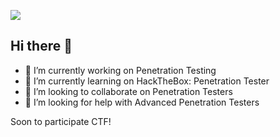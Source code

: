 ![](https://github.com/pjobsina/PENETRATION-TESTER-GUIDES/blob/799ccbc7ed85de841e4934f824e892618d733a11/Images/Hack.gif)
## Hi there 👋

- 🔭 I’m currently working on Penetration Testing
- 🌱 I’m currently learning on HackTheBox: Penetration Tester
- 👯 I’m looking to collaborate on Penetration Testers
- 🤔 I’m looking for help with Advanced Penetration Testers

Soon to participate CTF!

